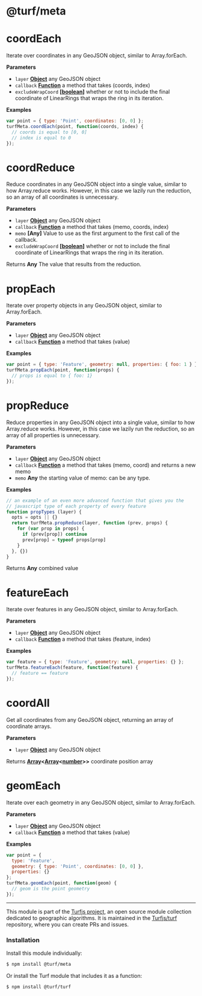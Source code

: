 # @turf/meta

# coordEach

Iterate over coordinates in any GeoJSON object, similar to
Array.forEach.

**Parameters**

-   `layer` **[Object](https://developer.mozilla.org/en-US/docs/Web/JavaScript/Reference/Global_Objects/Object)** any GeoJSON object
-   `callback` **[Function](https://developer.mozilla.org/en-US/docs/Web/JavaScript/Reference/Statements/function)** a method that takes (coords, index)
-   `excludeWrapCoord` **\[[boolean](https://developer.mozilla.org/en-US/docs/Web/JavaScript/Reference/Global_Objects/Boolean)]** whether or not to include
    the final coordinate of LinearRings that wraps the ring in its iteration.

**Examples**

```javascript
var point = { type: 'Point', coordinates: [0, 0] };
turfMeta.coordEach(point, function(coords, index) {
  // coords is equal to [0, 0]
  // index is equal to 0
});
```

# coordReduce

Reduce coordinates in any GeoJSON object into a single value,
similar to how Array.reduce works. However, in this case we lazily run
the reduction, so an array of all coordinates is unnecessary.

**Parameters**

-   `layer` **[Object](https://developer.mozilla.org/en-US/docs/Web/JavaScript/Reference/Global_Objects/Object)** any GeoJSON object
-   `callback` **[Function](https://developer.mozilla.org/en-US/docs/Web/JavaScript/Reference/Statements/function)** a method that takes (memo, coords, index)
-   `memo` **\[Any]** Value to use as the first argument to the first call of the callback.
-   `excludeWrapCoord` **\[[boolean](https://developer.mozilla.org/en-US/docs/Web/JavaScript/Reference/Global_Objects/Boolean)]** whether or not to include
    the final coordinate of LinearRings that wraps the ring in its iteration.

Returns **Any** The value that results from the reduction.

# propEach

Iterate over property objects in any GeoJSON object, similar to
Array.forEach.

**Parameters**

-   `layer` **[Object](https://developer.mozilla.org/en-US/docs/Web/JavaScript/Reference/Global_Objects/Object)** any GeoJSON object
-   `callback` **[Function](https://developer.mozilla.org/en-US/docs/Web/JavaScript/Reference/Statements/function)** a method that takes (value)

**Examples**

```javascript
var point = { type: 'Feature', geometry: null, properties: { foo: 1 } };
turfMeta.propEach(point, function(props) {
  // props is equal to { foo: 1}
});
```

# propReduce

Reduce properties in any GeoJSON object into a single value,
similar to how Array.reduce works. However, in this case we lazily run
the reduction, so an array of all properties is unnecessary.

**Parameters**

-   `layer` **[Object](https://developer.mozilla.org/en-US/docs/Web/JavaScript/Reference/Global_Objects/Object)** any GeoJSON object
-   `callback` **[Function](https://developer.mozilla.org/en-US/docs/Web/JavaScript/Reference/Statements/function)** a method that takes (memo, coord) and returns
    a new memo
-   `memo` **Any** the starting value of memo: can be any type.

**Examples**

```javascript
// an example of an even more advanced function that gives you the
// javascript type of each property of every feature
function propTypes (layer) {
  opts = opts || {}
  return turfMeta.propReduce(layer, function (prev, props) {
    for (var prop in props) {
      if (prev[prop]) continue
      prev[prop] = typeof props[prop]
    }
  }, {})
}
```

Returns **Any** combined value

# featureEach

Iterate over features in any GeoJSON object, similar to
Array.forEach.

**Parameters**

-   `layer` **[Object](https://developer.mozilla.org/en-US/docs/Web/JavaScript/Reference/Global_Objects/Object)** any GeoJSON object
-   `callback` **[Function](https://developer.mozilla.org/en-US/docs/Web/JavaScript/Reference/Statements/function)** a method that takes (feature, index)

**Examples**

```javascript
var feature = { type: 'Feature', geometry: null, properties: {} };
turfMeta.featureEach(feature, function(feature) {
  // feature == feature
});
```

# coordAll

Get all coordinates from any GeoJSON object, returning an array of coordinate
arrays.

**Parameters**

-   `layer` **[Object](https://developer.mozilla.org/en-US/docs/Web/JavaScript/Reference/Global_Objects/Object)** any GeoJSON object

Returns **[Array](https://developer.mozilla.org/en-US/docs/Web/JavaScript/Reference/Global_Objects/Array)&lt;[Array](https://developer.mozilla.org/en-US/docs/Web/JavaScript/Reference/Global_Objects/Array)&lt;[number](https://developer.mozilla.org/en-US/docs/Web/JavaScript/Reference/Global_Objects/Number)>>** coordinate position array

# geomEach

Iterate over each geometry in any GeoJSON object, similar to
Array.forEach.

**Parameters**

-   `layer` **[Object](https://developer.mozilla.org/en-US/docs/Web/JavaScript/Reference/Global_Objects/Object)** any GeoJSON object
-   `callback` **[Function](https://developer.mozilla.org/en-US/docs/Web/JavaScript/Reference/Statements/function)** a method that takes (value)

**Examples**

```javascript
var point = {
  type: 'Feature',
  geometry: { type: 'Point', coordinates: [0, 0] },
  properties: {}
};
turfMeta.geomEach(point, function(geom) {
  // geom is the point geometry
});
```

<!-- This file is automatically generated. Please don't edit it directly:
if you find an error, edit the source file (likely index.js), and re-run
./scripts/generate-readmes in the turf project. -->

---

This module is part of the [Turfjs project](http://turfjs.org/), an open source
module collection dedicated to geographic algorithms. It is maintained in the
[Turfjs/turf](https://github.com/Turfjs/turf) repository, where you can create
PRs and issues.

### Installation

Install this module individually:

```sh
$ npm install @turf/meta
```

Or install the Turf module that includes it as a function:

```sh
$ npm install @turf/turf
```
